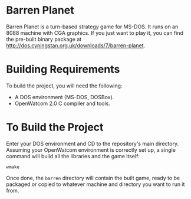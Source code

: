 # Barren Planet
Barren Planet is a turn-based strategy game for MS-DOS. It runs on an 8088 machine with CGA graphics. If you just want to play it, you can find the pre-built binary package at http://dos.cyningstan.org.uk/downloads/7/barren-planet.
# Building Requirements
To build the project, you will need the following:
* A DOS environment (MS-DOS, DOSBox).
* OpenWatcom 2.0 C compiler and tools.
# To Build the Project
Enter your DOS environment and CD to the repository's main directory. Assuming your OpenWatcom environment is correctly set up, a single command will build all the libraries and the game itself:
```
wmake
```
Once done, the ``barren`` directory will contain the built game, ready to be packaged or copied to whatever machine and directory you want to run it from.
